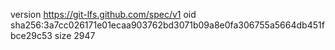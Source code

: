 version https://git-lfs.github.com/spec/v1
oid sha256:3a7cc026171e01ecaa903762bd3071b09a8e0fa306755a5664db451fbce29c53
size 2947
